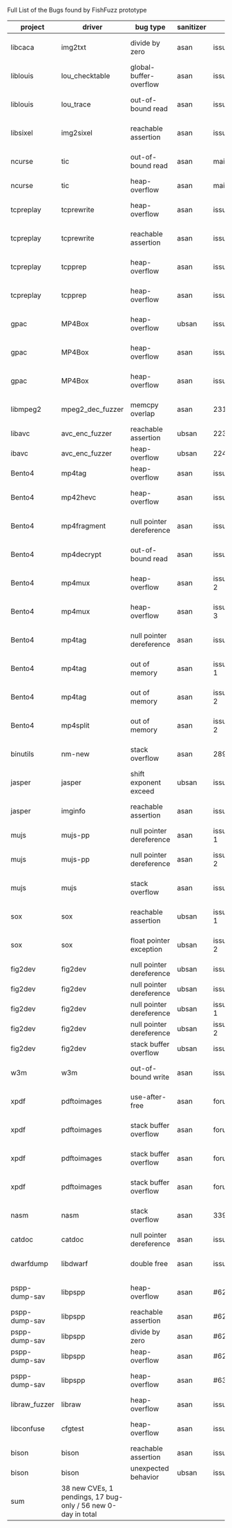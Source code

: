 Full List of the Bugs found by FishFuzz prototype

| project       | driver                                                       | bug type                 | sanitizer | ref         | CVE            | benchmark    |
| ------------- | ------------------------------------------------------------ | ------------------------ | --------- | ----------- | -------------- | ------------ |
| libcaca       | img2txt                                                      | divide by zero           | asan      | issue_65    | CVE-2022-0856  | GREYONE      |
| liblouis      | lou_checktable                                               | global-buffer-overflow   | asan      | issue_1171  | CVE-2022-26981 | GREYONE      |
| liblouis      | lou_trace                                                    | out-of-bound read        | asan      | issue_1214  | CVE-2022-31783 | GREYONE      |
| libsixel      | img2sixel                                                    | reachable assertion      | asan      | issue_163   | CVE-2022-27938 | GREYONE      |
| ncurse        | tic                                                          | out-of-bound read        | asan      | mail list   | CVE-2022-29458 | GREYONE      |
| ncurse        | tic                                                          | heap-overflow            | asan      | mail list   | bug-only       | GREYONE      |
| tcpreplay     | tcprewrite                                                   | heap-overflow            | asan      | issue_718   | CVE-2022-27940 | TortoiseFuzz |
| tcpreplay     | tcprewrite                                                   | reachable assertion      | asan      | issue_717   | CVE-2022-27939 | TortoiseFuzz |
| tcpreplay     | tcpprep                                                      | heap-overflow            | asan      | issue_716   | CVE-2022-27941 | TortoiseFuzz |
| tcpreplay     | tcpprep                                                      | heap-overflow            | asan      | issue_719   | CVE-2022-27942 | TortoiseFuzz |
| gpac          | MP4Box                                                       | heap-overflow            | ubsan     | issue_2138  | CVE-2022-26967 | TortoiseFuzz |
| gpac          | MP4Box                                                       | heap-overflow            | asan      | issue_2173  | CVE-2022-29537 | TortoiseFuzz |
| gpac          | MP4Box                                                       | heap-overflow            | asan      | issue_2179  | CVE-2022-30976 | TortoiseFuzz |
| libmpeg2      | mpeg2_dec_fuzzer                                             | memcpy overlap           | asan      | 231026247   | CVE-2022-37416 | FuzzGen      |
| libavc        | avc_enc_fuzzer                                               | reachable assertion      | ubsan     | 223984040   | bug-only       | FuzzGen      |
| ibavc         | avc_enc_fuzzer                                               | heap-overflow            | ubsan     | 224160472   | pending        | FuzzGen      |
| Bento4        | mp4tag                                                       | heap-overflow            | asan      | issue_677   | bug-only       | MOpt         |
| Bento4        | mp42hevc                                                     | heap-overflow            | asan      | issue_678   | CVE-2022-27607 | MOpt         |
| Bento4        | mp4fragment                                                  | null pointer dereference | asan      | issue_767   | CVE-2022-41423 | MOpt         |
| Bento4        | mp4decrypt                                                   | out-of-bound read        | asan      | issue_772   | CVE-2022-41425 | MOpt         |
| Bento4        | mp4mux                                                       | heap-overflow            | asan      | issue_773-2 | CVE-2022-41428 | MOpt         |
| Bento4        | mp4mux                                                       | heap-overflow            | asan      | issue_773-3 | CVE-2022-41430 | MOpt         |
| Bento4        | mp4tag                                                       | null pointer dereference | asan      | issue_779   | CVE-2022-41841 | MOpt         |
| Bento4        | mp4tag                                                       | out of memory            | asan      | issue_770-1 | CVE-2022-41845 | MOpt         |
| Bento4        | mp4tag                                                       | out of memory            | asan      | issue_770-2 | CVE-2022-41846 | MOpt         |
| Bento4        | mp4split                                                     | out of memory            | asan      | issue_775-2 | CVE-2022-41847 | MOpt         |
| binutils      | nm-new                                                       | stack overflow           | asan      | 28995       | CVE-2022-27943 | SAVIOR       |
| jasper        | jasper                                                       | shift exponent exceed    | ubsan     | issue_311   | bug-only       | SAVIOR       |
| jasper        | imginfo                                                      | reachable assertion      | asan      | issue_338   | CVE-2022-40755 | SAVIOR       |
| mujs          | mujs-pp                                                      | null pointer dereference | asan      | issue_161-1 | bug-only       | EMS          |
| mujs          | mujs-pp                                                      | null pointer dereference | asan      | issue_161-2 | CVE-2022-30975 | EMS          |
| mujs          | mujs                                                         | stack overflow           | asan      | issue_162   | CVE-2022-30974 | EMS          |
| sox           | sox                                                          | reachable assertion      | ubsan     | issue_360-1 | CVE-2022-31651 | MoonLight    |
| sox           | sox                                                          | float pointer exception  | ubsan     | issue_360-2 | CVE-2022-31650 | MoonLight    |
| fig2dev       | fig2dev                                                      | null pointer dereference | ubsan     | issue_145   | bug-only       | GREYONE      |
| fig2dev       | fig2dev                                                      | null pointer dereference | ubsan     | issue_147   | bug-only       | GREYONE      |
| fig2dev       | fig2dev                                                      | null pointer dereference | ubsan     | issue_148-1 | bug-only       | GREYONE      |
| fig2dev       | fig2dev                                                      | null pointer dereference | ubsan     | issue_148-2 | bug-only       | GREYONE      |
| fig2dev       | fig2dev                                                      | stack buffer overflow    | ubsan     | issue_146   | bug-only       | GREYONE      |
| w3m           | w3m                                                          | out-of-bound write       | asan      | issue_242   | CVE-2022-38223 | EMS          |
| xpdf          | pdftoimages                                                  | use-after-free           | asan      | forum       | CVE-2022-38222 | EMS          |
| xpdf          | pdftoimages                                                  | stack buffer overflow    | asan      | forum       | CVE-2022-41842 | EMS          |
| xpdf          | pdftoimages                                                  | stack buffer overflow    | asan      | forum       | CVE-2022-41843 | EMS          |
| xpdf          | pdftoimages                                                  | stack buffer overflow    | asan      | forum       | CVE-2022-41844 | EMS          |
| nasm          | nasm                                                         | stack overflow           | asan      | 3392810     | CVE-2022-41420 | TortoiseFuzz |
| catdoc        | catdoc                                                       | null pointer dereference | asan      | issue_8     | bug-only       | TortoiseFuzz |
| dwarfdump     | libdwarf                                                     | double free              | asan      | issue_132   | CVE-2022-39170 | CollAFL      |
| pspp-dump-sav | libpspp                                                      | heap-overflow            | asan      | #62977      | CVE-2022-39831 | CollAFL      |
| pspp-dump-sav | libpspp                                                      | reachable assertion      | asan      | #62980      | bug-only       | CollAFL      |
| pspp-dump-sav | libpspp                                                      | divide by zero           | asan      | #62981      | bug-only       | CollAFL      |
| pspp-dump-sav | libpspp                                                      | heap-overflow            | asan      | #62986      | bug-only       | CollAFL      |
| pspp-dump-sav | libpspp                                                      | heap-overflow            | asan      | #63000      | CVE-2022-39832 | CollAFL      |
| libraw_fuzzer | libraw                                                       | heap-overflow            | asan      | issue_489   | bug-only       | CollAFL      |
| libconfuse    | cfgtest                                                      | heap-overflow            | asan      | issue_163   | CVE-2022-40320 | CollAFL      |
| bison         | bison                                                        | reachable assertion      | asan      | issue_91    | bug-only       | CollAFL      |
| bison         | bison                                                        | unexpected behavior      | ubsan     | issue_92    | bug-only       | CollAFL      |
| sum           | 38 new CVEs, 1 pendings, 17 bug-only / 56 new 0-day in total |